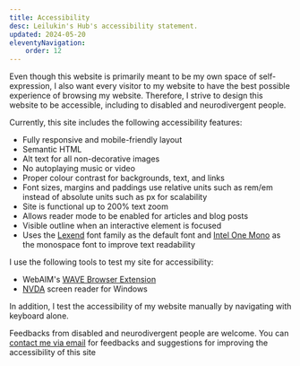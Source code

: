 ```yaml
---
title: Accessibility
desc: Leilukin's Hub's accessibility statement.
updated: 2024-05-20
eleventyNavigation:
    order: 12
---
```


Even though this website is primarily meant to be my own space of self-expression, I also want every visitor to my website to have the best possible experience of browsing my website. Therefore, I strive to design this website to be accessible, including to disabled and neurodivergent people.

Currently, this site includes the following accessibility features:

* Fully responsive and mobile-friendly layout
* Semantic HTML
* Alt text for all non-decorative images
* No autoplaying music or video
* Proper colour contrast for backgrounds, text, and links
* Font sizes, margins and paddings use relative units such as rem/em instead of absolute units such as px for scalability
* Site is functional up to 200% text zoom
* Allows reader mode to be enabled for articles and blog posts
* Visible outline when an interactive element is focused
* Uses the [Lexend](https://www.lexend.com/) font family as the default font and [Intel One Mono](https://www.intel.com/content/www/us/en/company-overview/one-monospace-font.html) as the monospace font to improve text readability

I use the following tools to test my site for accessibility:
* WebAIM's [WAVE Browser Extension](https://wave.webaim.org/extension/)
* [NVDA](https://www.nvaccess.org/about-nvda/) screen reader for Windows

In addition, I test the accessibility of my website manually by navigating with keyboard alone.

Feedbacks from disabled and neurodivergent people are welcome. You can [contact me via email](mailto:{{sitemeta.siteAuthor.email}}) for feedbacks and suggestions for improving the accessibility of this site
